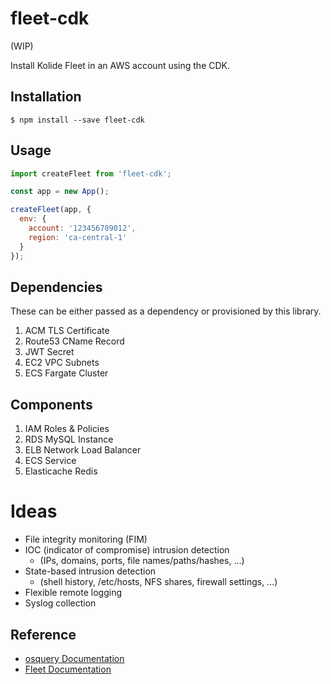 # fleet-cdk

(WIP)

Install Kolide Fleet in an AWS account using the CDK.

## Installation

```console
$ npm install --save fleet-cdk
```

## Usage

```js
import createFleet from 'fleet-cdk';

const app = new App();

createFleet(app, {
  env: {
    account: '123456789012',
    region: 'ca-central-1'
  }
});

```

## Dependencies

These can be either passed as a dependency or provisioned by this library.

1. ACM TLS Certificate
1. Route53 CName Record
1. JWT Secret
1. EC2 VPC Subnets
1. ECS Fargate Cluster

## Components

1. IAM Roles & Policies
1. RDS MySQL Instance
1. ELB Network Load Balancer
1. ECS Service
1. Elasticache Redis

# Ideas

- File integrity monitoring (FIM)
- IOC (indicator of compromise) intrusion detection 
  - (IPs, domains, ports, file names/paths/hashes, …)
- State-based intrusion detection 
  - (shell history, /etc/hosts, NFS shares, firewall settings, …)
- Flexible remote logging
- Syslog collection

## Reference

- [osquery Documentation](https://osquery.readthedocs.io/en/stable/)
- [Fleet Documentation](https://github.com/kolide/fleet/tree/master/docs)

